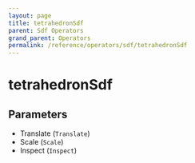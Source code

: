 ```yaml
---
layout: page
title: tetrahedronSdf
parent: Sdf Operators
grand_parent: Operators
permalink: /reference/operators/sdf/tetrahedronSdf
---
```


# tetrahedronSdf

## Parameters

* Translate (`Translate`)
* Scale (`Scale`)
* Inspect (`Inspect`)
